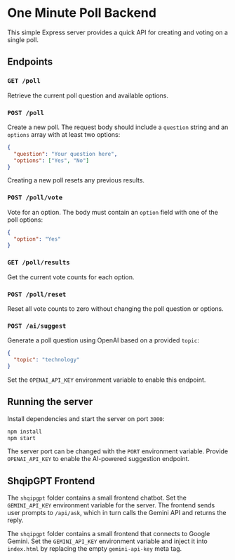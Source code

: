 # One Minute Poll Backend

This simple Express server provides a quick API for creating and voting on a single poll.

## Endpoints

### `GET /poll`
Retrieve the current poll question and available options.

### `POST /poll`
Create a new poll. The request body should include a `question` string and an `options` array with at least two options:

```json
{
  "question": "Your question here",
  "options": ["Yes", "No"]
}
```

Creating a new poll resets any previous results.

### `POST /poll/vote`
Vote for an option. The body must contain an `option` field with one of the poll options:

```json
{
  "option": "Yes"
}
```

### `GET /poll/results`
Get the current vote counts for each option.

### `POST /poll/reset`
Reset all vote counts to zero without changing the poll question or options.

### `POST /ai/suggest`
Generate a poll question using OpenAI based on a provided `topic`:

```json
{
  "topic": "technology"
}
```

Set the `OPENAI_API_KEY` environment variable to enable this endpoint.

## Running the server

Install dependencies and start the server on port `3000`:

```bash
npm install
npm start
```

The server port can be changed with the `PORT` environment variable.
Provide `OPENAI_API_KEY` to enable the AI-powered suggestion endpoint.

## ShqipGPT Frontend


The `shqipgpt` folder contains a small frontend chatbot.
Set the `GEMINI_API_KEY` environment variable for the server.
The frontend sends user prompts to `/api/ask`, which in turn calls the Gemini API
and returns the reply.

The `shqipgpt` folder contains a small frontend that connects to Google Gemini.
Set the `GEMINI_API_KEY` environment variable and inject it into `index.html`
by replacing the empty `gemini-api-key` meta tag.


